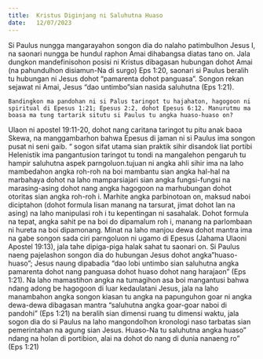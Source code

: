 ```yaml
---
title:  Kristus Diginjang ni Saluhutna Huaso
date:   12/07/2023
---
```


Si Paulus nungga mangarayahon songon dia do nalaho patimbulhon Jesus I, na saonari nungga be hundul raphon Amai dihabangsa diatas tano on. Jala dungkon mandefinisohon posisi ni Kristus dibagasan hubungan dohot Amai (na pahundulhon disiamun-Na di surgo) Eps 1:20, saonari si Paulus beralih tu hubungan ni Jesus dohot “pamarenta dohot panguasa”. Songon rekan sejawat ni Amai, Jesus “dao untimbo”sian nasida saluhutna (Eps 1:21).

`Bandingkon ma pandohan ni si Palus taringot tu hajahaton, hagogoon ni spiritual di Epesus 1:21; Epesus 2:2, dohot Epesus 6:12. Manurutmu ma boasa ma tung tartarik situtu si Paulus tu angka huaso-huaso on?`

Ulaon ni apostel 19:11-20, dohot nang caritana taringot tu pitu anak baoa Skewa, na manggambarhon bahwa Epesus di jaman ni si Paulus ima songon pusat ni seni gaib. “ sogon sifat utama sian praktik sihir disandok liat portibi Helenistik ima pangantusion taringot tu tondi na mangalehon pengaruh tu hampir saluhutna aspek parngoluon.tujuan ni angka ahli sihir ima na laho mambedahon angka roh-roh na boi mambantu sian angka hal-hal na marbahaya dohot na laho mamparsiajari sian angka fungsi-fungsi na marasing-asing dohot nang angka hagogoon na marhubungan dohot otoritas sian angka roh-roh i. Marhite angka parbinotoan on, maksud naboi diciptahon (dohot formula lisan manang na tarsurat, jimat dohot lan na asing) na laho manipulasi roh i tu kepentingan ni sasahalak. Dohot formula na tepat, angka sahit pe na boi do dipamalum roh i, manang na parlombaan ni hureta na boi dipamonang.
Minat na laho manjou dewa dohot mantra ima na gabe songon sada ciri parngoluon ni ugamo di Epesus (Jahama Ulaoni Apostel 19:13), jala tahe dipiga-piga halak sahat tu saonari on. Si Paulus naeng pajelashon songon dia do hubungan Jesus dohot angka”huaso-huaso”; Jesus naung dipabadia “dao lobi untimbo sian saluhutna angka pamarenta dohot nang panguasa dohot huaso dohot nang harajaon” (Eps 1:21).
Na laho mamastihon angka na tumagihon asa boi mangantusi bahwa ndang adong be hagogoon di luar kedaulatani Jesus, jala na laho manambahon angka songon kiasan tu angka na papunguhon goar ni angka dewa-dewa dibagasan mantra “saluhutna angka goar-goar naboi di pandohi” (Eps 1:21) na beralih sian dimensi ruang tu dimensi waktu, jala sogon dia do si Paulus na laho mangondolhon kronologi naso tarbatas sian pemerintahan na agung sian Jesus. Huaso-Na tu saluhutna angka huaso” ndang na holan di portibion, alai na dohot do nang di dunia nanaeng ro” (Eps 1:21)